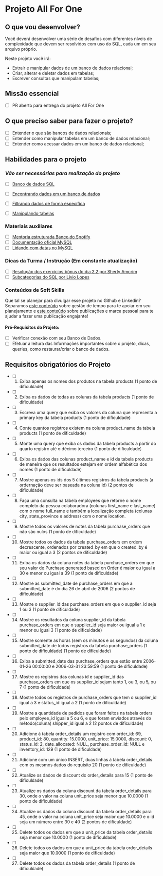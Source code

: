 # Projeto All For One

## O que vou desenvolver?

Você deverá desenvolver uma série de desafios com diferentes níveis de complexidade que devem ser resolvidos com uso do SQL, cada um em seu arquivo próprio.

Neste projeto você irá:

- Extrair e manipular dados de um banco de dados relacional;
- Criar, alterar e deletar dados em tabelas;
- Escrever consultas que manipulam tabelas;

## Missão essencial

- [ ] PR aberto para entrega do projeto All For One

## O que preciso saber para fazer o projeto?

- [ ] Entender o que são bancos de dados relacionais;
- [ ] Entender como manipular tabelas em um banco de dados relacional;
- [ ] Entender como acessar dados em um banco de dados relacional;

## Habilidades para o projeto

### _Vão ser necessárias para realização do projeto_

- [ ] [Banco de dados SQL](https://app.betrybe.com/learn/course/5e938f69-6e32-43b3-9685-c936530fd326/module/94d0e996-1827-4fbc-bc24-c99fb592925b/section/fa69c314-da3c-46e0-bcdb-43297772a43e/day/89e3203d-18e4-4329-9c8d-a3f40f2e4248/lesson/695be3a1-74b5-4c1d-9381-b3655397a00f)

- [ ] [Encontrando dados em um banco de dados](https://app.betrybe.com/learn/course/5e938f69-6e32-43b3-9685-c936530fd326/module/94d0e996-1827-4fbc-bc24-c99fb592925b/section/fa69c314-da3c-46e0-bcdb-43297772a43e/day/727eca61-054b-45c5-bf26-b7958c09ad6d/lesson/8d5829df-e74b-448f-b74a-05e1b8a16543)

- [ ] [Filtrando dados de forma específica](https://app.betrybe.com/learn/course/5e938f69-6e32-43b3-9685-c936530fd326/module/94d0e996-1827-4fbc-bc24-c99fb592925b/section/fa69c314-da3c-46e0-bcdb-43297772a43e/day/0798d603-86d8-4b98-849e-06094bfa936c/lesson/16e08471-e5b4-440d-b0ef-2b79104f4573)

- [ ] [Manipulando tabelas](https://app.betrybe.com/learn/course/5e938f69-6e32-43b3-9685-c936530fd326/module/94d0e996-1827-4fbc-bc24-c99fb592925b/section/fa69c314-da3c-46e0-bcdb-43297772a43e/day/a66b200c-8dc8-4231-a33a-4262877856af/lesson/a9afd7c8-dc77-4670-982e-c4b28f64ee67)


### Materiais auxiliares

- [ ] [Mentoria estruturada Banco do Spotify](https://app.betrybe.com/learn/course/5e938f69-6e32-43b3-9685-c936530fd326/live-lectures/1ad46538-81ac-40b9-8a16-1fa50743c6cf/recording/f4b18627-b931-4f6f-a8bc-9d08b893b2de)
- [ ] [Documentação oficial MySQL](https://dev.mysql.com/doc/refman/8.0/en/)
- [ ] [Lidando com datas no MySQL](https://popsql.com/learn-sql/mysql/how-to-query-date-and-time-in-mysql)

### Dicas da Turma / Instrução (Em constante atualização)
- [ ] [Resolução dos exercícios bônus do dia 2.2 por Sherly Amorim](https://trybecourse.slack.com/archives/C058J4TCCSG/p1685383567690569)
- [ ] [Subcategorias do SQL por Lívio Lopes](https://trybecourse.slack.com/archives/C058J4TCCSG/p1685457361645009)

### Conteúdos de Soft Skills

Que tal se planejar para divulgar esse projeto no Github e Linkedin? Separamos [este conteúdo](https://app.betrybe.com/learn/course/5e938f69-6e32-43b3-9685-c936530fd326/module/2e0692c9-e226-4e95-860a-b4cad80e3c3c/section/d041930c-2861-493a-ab7e-9f566aa90d29/day/21747c38-dfaa-4103-99c1-e026f4405d3b/lesson/f8914f10-0491-4ca3-a6c9-680d44763eb6) sobre gestão de tempo para te apoiar em seu planejamento e [este conteúdo](https://app.betrybe.com/learn/course/5e938f69-6e32-43b3-9685-c936530fd326/module/a3cac6d2-5060-445d-81f4-ea33451d8ea4/section/7b8bf759-4300-4ecc-a55d-52dbd44ee170/day/421938fc-56fc-44f4-9541-bedbb27f80f7/lesson/431f92b4-99b3-434e-91a1-d4845d0955f0) sobre publicações e marca pessoal para te ajudar a fazer uma publicação engajante!

#### Pré-Requisitos do Projeto:
- [ ] Verificar conexão com seu Banco de Dados.
- [ ] Efetuar a leitura das Informações importantes sobre o projeto, dicas, queries, como restaurar/criar o banco de dados.

## Requisitos obrigatórios do Projeto

- [ ] 1. Exiba apenas os nomes dos produtos na tabela products (1 ponto de dificuldade)

- [ ] 2. Exiba os dados de todas as colunas da tabela products (1 ponto de dificuldade)

- [ ] 3. Escreva uma query que exiba os valores da coluna que representa a primary key da tabela products (1 ponto de dificuldade)

- [ ] 4. Conte quantos registros existem na coluna product_name da tabela products (1 ponto de dificuldade)

- [ ] 5. Monte uma query que exiba os dados da tabela products a partir do quarto registro até o décimo terceiro (1 ponto de dificuldade)

- [ ] 6. Exiba os dados das colunas product_name e id da tabela products de maneira que os resultados estejam em ordem alfabética dos nomes (1 ponto de dificuldade)

- [ ] 7. Mostre apenas os ids dos 5 últimos registros da tabela products (a ordernação deve ser baseada na coluna id) (2 pontos de dificuldade)

- [ ] 8. Faça uma consulta na tabela employees que retorne o nome completo da pessoa colaboradora (colunas first_name e last_name) com o nome full_name e também a localização completa (colunas city, state_province e address) com o nome location.

- [ ] 9. Mostre todos os valores de notes da tabela purchase_orders que não são nulos (1 ponto de dificuldade)

- [ ] 10. Mostre todos os dados da tabela purchase_orders em ordem decrescente, ordenados por created_by em que o created_by é maior ou igual a 3 (2 pontos de dificuldade)

- [ ] 11. Exiba os dados da coluna notes da tabela purchase_orders em que seu valor de Purchase generated based on Order é maior ou igual a 30 e menor ou igual a 39 (1 ponto de dificuldade)

- [ ] 12. Mostre as submitted_date de purchase_orders em que a submitted_date é do dia 26 de abril de 2006 (2 pontos de dificuldade)

- [ ] 13. Mostre o supplier_id das purchase_orders em que o supplier_id seja 1 ou 3 (1 ponto de dificuldade)

- [ ] 14. Mostre os resultados da coluna supplier_id da tabela purchase_orders em que o supplier_id seja maior ou igual a 1 e menor ou igual 3 (1 ponto de dificuldade)

- [ ] 15. Mostre somente as horas (sem os minutos e os segundos) da coluna submitted_date de todos registros da tabela purchase_orders (1 ponto de dificuldade) (1 ponto de dificuldade)

- [ ] 16. Exiba a submitted_date das purchase_orders que estão entre 2006-01-26 00:00:00 e 2006-03-31 23:59:59 (1 ponto de dificuldade)

- [ ] 17. Mostre os registros das colunas id e supplier_id das purchase_orders em que os supplier_id sejam tanto 1, ou 3, ou 5, ou 7 (1 ponto de dificuldade)

- [ ] 18. Mostre todos os registros de purchase_orders que tem o supplier_id igual a 3 e status_id igual a 2 (1 ponto de dificuldade)

- [ ] 19. Mostre a quantidade de pedidos que foram feitos na tabela orders pelo employee_id igual a 5 ou 6, e que foram enviados através do método(coluna) shipper_id igual a 2 (2 pontos de dificuldade)

- [ ] 20. Adicione à tabela order_details um registro com order_id: 69, product_id: 80, quantity: 15.0000, unit_price: 15.0000, discount: 0, status_id: 2, date_allocated: NULL, purchase_order_id: NULL e inventory_id: 129 (1 ponto de dificuldade)

- [ ] 21. Adicione com um único INSERT, duas linhas à tabela order_details com os mesmos dados do requisito 20 (1 ponto de dificuldade)

- [ ] 22. Atualize os dados de discount do order_details para 15 (1 ponto de dificuldade)

- [ ] 23. Atualize os dados da coluna discount da tabela order_details para 30, onde o valor na coluna unit_price seja menor que 10.0000 (1 ponto de dificuldade)

- [ ] 24. Atualize os dados da coluna discount da tabela order_details para 45, onde o valor na coluna unit_price seja maior que 10.0000 e o id seja um número entre 30 e 40 (2 pontos de dificuldade)

- [ ] 25.  Delete todos os dados em que a unit_price da tabela order_details seja menor que 10.0000 (1 ponto de dificuldade)

- [ ] 26.  Delete todos os dados em que a unit_price da tabela order_details seja maior que 10.0000 (1 ponto de dificuldade)

- [ ] 27. Delete todos os dados da tabela order_details (1 ponto de dificuldade)

